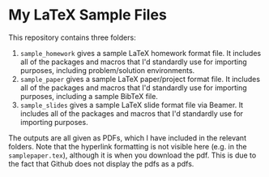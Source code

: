 # My LaTeX Sample Files
This repository contains three folders:
1. `sample_homework` gives a sample LaTeX homework format file. It includes all of the packages and macros that I'd standardly use for importing purposes, including problem/solution environments.
2. `sample_paper` gives a sample LaTeX paper/project format file. It includes all of the packages and macros that I'd standardly use for importing purposes, including a sample BibTeX file.
3. `sample_slides` gives a sample LaTeX slide format file via Beamer. It includes all of the packages and macros that I'd standardly use for importing purposes.


The outputs are all given as PDFs, which I have included in the relevant folders. Note that the hyperlink formatting is not visible here (e.g. in the `samplepaper.tex`), although it is when you download the pdf. This is due to the fact that Github does not display the pdfs as a pdfs.
